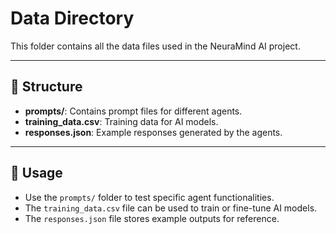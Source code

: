 # Data Directory

This folder contains all the data files used in the NeuraMind AI project.

---

## 📂 Structure

- **prompts/**: Contains prompt files for different agents.
- **training_data.csv**: Training data for AI models.
- **responses.json**: Example responses generated by the agents.

---

## 📢 Usage

- Use the `prompts/` folder to test specific agent functionalities.
- The `training_data.csv` file can be used to train or fine-tune AI models.
- The `responses.json` file stores example outputs for reference.

